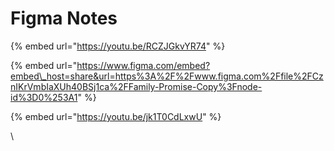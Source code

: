 # Figma Notes

{% embed url="https://youtu.be/RCZJGkvYR74" %}



{% embed url="https://www.figma.com/embed?embed\_host=share&url=https%3A%2F%2Fwww.figma.com%2Ffile%2FCznIKrVmbIaXUh40BSj1ca%2FFamily-Promise-Copy%3Fnode-id%3D0%253A1" %}

{% embed url="https://youtu.be/jk1T0CdLxwU" %}

\

